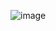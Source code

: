 ![image](https://github.com/nil-ramuda/daily_report/assets/94735931/bad30658-3df1-4af2-b721-41b23c4a23d8)
